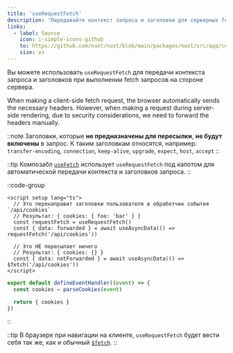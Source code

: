```yaml
---
title: 'useRequestFetch'
description: 'Передавайте контекст запроса и заголовки для серверных fetch запросов с помощью композабла useRequestFetch.'
links:
  - label: Source
    icon: i-simple-icons-github
    to: https://github.com/nuxt/nuxt/blob/main/packages/nuxt/src/app/composables/ssr.ts
    size: xs
---
```


Вы можете использовать `useRequestFetch` для передачи контекста запроса и заголовков при выполнении fetch запросов на стороне сервера.

When making a client-side fetch request, the browser automatically sends the necessary headers.
However, when making a request during server-side rendering, due to security considerations, we need to forward the headers manually.

::note
Заголовки, которые **не предназначены для пересылки**, **не будут включены** в запрос. К таким заголовкам относятся, например:
`transfer-encoding`, `connection`, `keep-alive`, `upgrade`, `expect`, `host`, `accept`
::

::tip
Композабл [`useFetch`](/docs/api/composables/use-fetch) использует `useRequestFetch` под капотом для автоматической передачи контекста и заголовков запроса.
::

::code-group

```vue [pages/index.vue]
<script setup lang="ts">
  // Это перенаправит заголовки пользователя в обработчик события `/api/cookies`
  // Результат: { cookies: { foo: 'bar' } }
  const requestFetch = useRequestFetch()
  const { data: forwarded } = await useAsyncData(() => requestFetch('/api/cookies'))
  
  // Это НЕ пересылает ничего
  // Результат: { cookies: {} }
  const { data: notForwarded } = await useAsyncData(() => $fetch('/api/cookies'))
</script>
```

```ts [server/api/cookies.ts]
export default defineEventHandler((event) => {
  const cookies = parseCookies(event)

  return { cookies }
})
```

::

::tip
В браузере при навигации на клиенте, `useRequestFetch` будет вести себя так же, как и обычный [`$fetch`](/docs/api/utils/dollarfetch).
::
